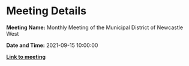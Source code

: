# Meeting Details

**Meeting Name:** Monthly Meeting of the Municipal District of Newcastle West

**Date and Time:** 2021-09-15 10:00:00

**<a href="https://www.limerick.ie/council/whats-on/monthly-meeting-municipal-district-newcastle-west-64" target="_blank">Link to meeting</a>**
